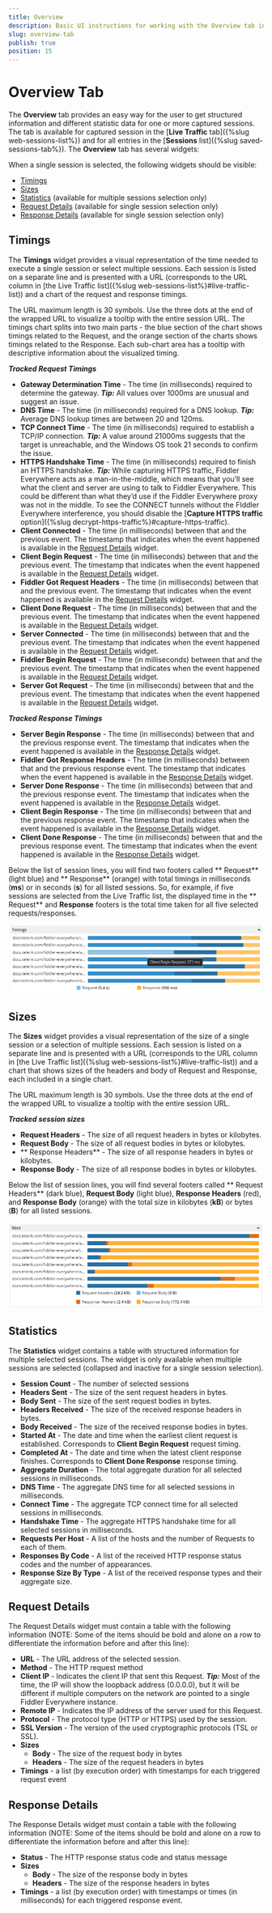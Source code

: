 ```yaml
---
title: Overview
description: Basic UI instructions for working with the Overview tab in the Fiddler Everywhere application
slug: overview-tab
publish: true
position: 15
---
```



# Overview Tab

The **Overview** tab provides an easy way for the user to get structured information and different statistic data for one or more captured sessions. The tab is available for captured session in the [**Live Traffic** tab]({%slug web-sessions-list%}) and for all entries in the [**Sessions** list]({%slug saved-sessions-tab%}).
The **Overview** tab has several widgets:

When a single session is selected, the following widgets should be visible:

- [Timings](#timings)
- [Sizes](#sizes)
- [Statistics](#statistics) (available for multiple sessions selection only)
- [Request Details](#request-details) (available for single session selection only)
- [Response Details](#response-details) (available for single session selection only)


## Timings

The **Timings** widget provides a visual representation of the time needed to execute a single session or select multiple sessions. Each session is listed on a separate line and is presented with a URL (corresponds to the URL column in [the Live Traffic list]({%slug web-sessions-list%}#live-traffic-list)) and a chart of the request and response timings. 

The URL maximum length is 30 symbols. Use the three dots at the end of the wrapped URL to visualize a tooltip with the entire session URL. The timings chart splits into two main parts - the blue section of the chart shows timings related to the Request, and the orange section of the charts shows timings related to the Response. Each sub-chart area has a tooltip with descriptive information about the visualized timing.

**_Tracked Request Timings_**
- **Gateway Determination Time** - The time (in milliseconds) required to determine the gateway. **_Tip:_** All values over 1000ms are unusual and suggest an issue.
- **DNS Time** - The time (in milliseconds) required for a DNS lookup. **_Tip:_** Average DNS lookup times are between 20 and 120ms.
- **TCP Connect Time** - The time (in milliseconds) required to establish a TCP/IP connection. **_Tip:_** A value around 21000ms suggests that the target is unreachable, and the Windows OS took 21 seconds to confirm the issue.
- **HTTPS Handshake Time** - The time (in milliseconds) required to finish an HTTPS handshake. **_Tip:_** While capturing HTTPS traffic, Fiddler Everywhere acts as a man-in-the-middle, which means that you’ll see what the client and server are using to talk to Fiddler Everywhere. This could be different than what they’d use if the Fiddler Everywhere proxy was not in the middle. To see the CONNECT tunnels without the FIddler Everywhere interference, you should disable the [**Capture HTTPS traffic** option]({%slug decrypt-https-traffic%}#capture-https-traffic).
- **Client Connected** - The time (in milliseconds) between that and the previous event. The timestamp that indicates when the event happened is available in the [Request Details](#request-details) widget.
- **Client Begin Request** - The time (in milliseconds) between that and the previous event. The timestamp that indicates when the event happened is available in the [Request Details](#request-details) widget.
- **Fiddler Got Request Headers** - The time (in milliseconds) between that and the previous event. The timestamp that indicates when the event happened is available in the [Request Details](#request-details) widget.
- **Client Done Request** - The time (in milliseconds) between that and the previous event. The timestamp that indicates when the event happened is available in the [Request Details](#request-details) widget.
- **Server Connected** - The time (in milliseconds) between that and the previous event. The timestamp that indicates when the event happened is available in the [Request Details](#request-details) widget.
- **Fiddler Begin Request** - The time (in milliseconds) between that and the previous event. The timestamp that indicates when the event happened is available in the [Request Details](#request-details) widget.
- **Server Got Request** - The time (in milliseconds) between that and the previous event. The timestamp that indicates when the event happened is available in the [Request Details](#request-details) widget.

**_Tracked Response Timings_**
- **Server Begin Response** - The time (in milliseconds) between that and the previous response event. The timestamp that indicates when the event happened is available in the [Response Details](#response-details) widget.
- **Fiddler Got Response Headers** - The time (in milliseconds) between that and the previous response event. The timestamp that indicates when the event happened is available in the [Response Details](#response-details) widget.
- **Server Done Response** - The time (in milliseconds) between that and the previous response event. The timestamp that indicates when the event happened is available in the [Response Details](#response-details) widget.
- **Client Begin Response** - The time (in milliseconds) between that and the previous response event. The timestamp that indicates when the event happened is available in the [Response Details](#response-details) widget.
- **Client Done Response**  - The time (in milliseconds) between that and the previous response event. The timestamp that indicates when the event happened is available in the [Response Details](#response-details) widget.


Below the list of session lines, you will find two footers called ** Request** (light blue) and ** Response** (orange) with total timings in milliseconds (**ms**) or in seconds (**s**)  for all listed sessions. So, for example, if five sessions are selected from the Live Traffic list, the displayed time in the ** Request** and **Response** footers is the total time taken for all five selected requests/responses.

![Timings widget](../../images/overview/overview-timings.png)


## Sizes

The **Sizes** widget provides a visual representation of the size of a single session or a selection of multiple sessions. Each session is listed on a separate line and is presented with a URL (corresponds to the URL column in [the Live Traffic list]({%slug web-sessions-list%}#live-traffic-list)) and a chart that shows sizes of the headers and body of Request and Response, each included in a single chart. 

The URL maximum length is 30 symbols. Use the three dots at the end of the wrapped URL to visualize a tooltip with the entire session URL.

**_Tracked session sizes_**
- **Request Headers** - The size of all request headers in bytes or kilobytes. 
- **Request Body** - The size of all request bodies in bytes or kilobytes.
- ** Response Headers** - The size of all response headers in bytes or kilobytes.
- **Response Body** - The size of all response bodies in bytes or kilobytes.


Below the list of session lines, you will find several footers called ** Request Headers** (dark blue), **Request Body** (light blue), **Response Headers** (red), and **Response Body** (orange) with the total size in kilobytes (**kB**) or bytes (**B**) for all listed sessions.

![Sizes widget](../../images/overview/overview-sizes.png)


## Statistics

The **Statistics** widget contains a table with structured information for multiple selected sessions. The widget is only available when multiple sessions are selected (collapsed and inactive for a single session selection).

- **Session Count** - The number of selected sessions
- **Headers Sent** - The size of the sent request headers in bytes.
- **Body Sent** - The size of the sent request bodies in bytes.
- **Headers Received** - The size of the received response headers in bytes.
- **Body Received** - The size of the received response bodies in bytes.
- **Started At** - The date and time when the earliest client request is established. Corresponds to **Client Begin Request** request timing.
- **Completed At** - The date and time when the latest client response finishes. Corresponds to **Client Done Response** response timing.
- **Aggregate Duration** - The total aggregate duration for all selected sessions in milliseconds.
- **DNS Time** - The aggregate DNS time for all selected sessions in milliseconds.
- **Connect Time** - The aggregate TCP connect time for all selected sessions in milliseconds.
- **Handshake Time** - The aggregate HTTPS handshake time for all selected sessions in milliseconds.
- **Requests Per Host** - A list of the hosts and the number of Requests to each of them.
- **Responses By Code** - A list of the received HTTP response status codes and the number of appearances.
- **Response Size By Type** - A list of the received response types and their aggregate size.

## Request Details

The Request Details widget must contain a table with the following information (NOTE: Some of the items should be bold and alone on a row to differentiate the information before and after this line):

- **URL** - The URL address of the selected session.
- **Method** - The HTTP request method
- **Client IP** - Indicates the client IP that sent this Request. **_Tip:_** Most of the time, the IP will show the loopback address (0.0.0.0), but it will be different if multiple computers on the network are pointed to a single Fiddler Everywhere instance.
- **Remote IP** - Indicates the IP address of the server used for this Request.
- **Protocol** - The protocol type (HTTP or HTTPS) used by the session.
- **SSL Version** - The version of the used cryptographic protocols (TSL or SSL).
- **Sizes**
    - **Body** - The size of the request body in bytes
    - **Headers** - The size of the request headers in bytes
- **Timings**  - a list (by execution order) with timestamps for each triggered request event

## Response Details

The Response Details widget must contain a table with the following information (NOTE: Some of the items should be bold and alone on a row to differentiate the information before and after this line):

- **Status** - The HTTP response status code and status message
- **Sizes**
    - **Body** - The size of the response body in bytes
    - **Headers** - The size of the response headers in bytes
- **Timings** - a list (by execution order) with timestamps or times (in milliseconds) for each triggered response event.
